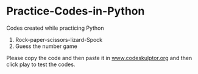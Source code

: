 # Practice-Codes-in-Python
Codes created while practicing Python

1. Rock-paper-scissors-lizard-Spock
2. Guess the number game


Please copy the code and then paste it in www.codeskulptor.org and then click play to test the codes.

